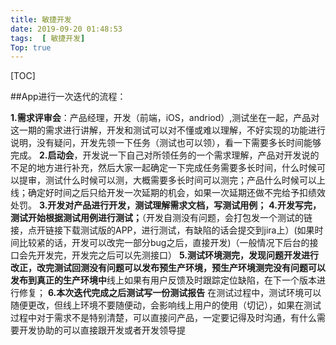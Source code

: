 ```yaml
---
title: 敏捷开发
date: 2019-09-20 01:48:53
tags:  [ 敏捷开发]
Top: true
---
```


[TOC]

##App进行一次迭代的流程：

**1.需求评审会**：产品经理，开发（前端，iOS，andriod）,测试坐在一起，产品对这一期的需求进行讲解，开发和测试可以对不懂或难以理解，不好实现的功能进行说明，没有疑问，开发先领一下任务（测试也可以领），看一下需要多长时间能够完成。
**2.启动会**，开发说一下自己对所领任务的一个需求理解，产品对开发说的不足的地方进行补充，然后大家一起确定一下完成任务需要多长时间，什么时候可以提审，测试什么时候可以测，大概需要多长时间可以测完；产品什么时候可以上线；确定好时间之后只给开发一次延期的机会，如果一次延期还做不完给予扣绩效处罚。
**3.开发对产品进行开发，测试理解需求文档，写测试用例；**
**4.开发写完，测试开始根据测试用例进行测试；**（开发自测没有问题，会打包发一个测试的链接，点开链接下载测试版的APP，进行测试，有缺陷的话会提交到jira上）(如果时间比较紧的话，开发可以改完一部分bug之后，直接开发)（一般情况下后台的接口会先开发完，开发完之后可以先测接口）
**5.测试环境测完，发现问题开发进行改正，改完测试回测没有问题可以发布预生产环境，预生产环境测完没有问题可以发布到真正的生产环境中**线上如果有用户反馈及时跟踪定位缺陷，在下一个版本进行修复；
**6.本次迭代完成之后测试写一份测试报告**
在测试过程中，测试环境可以随便更改，但线上环境不要随便动，会影响线上用户的使用（切记），如果在测试过程中对于需求不是特别清楚，可以直接问产品，一定要记得及时沟通，有什么需要开发协助的可以直接跟开发或者开发领导提